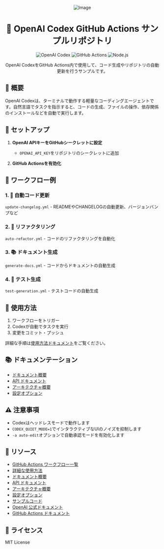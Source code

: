 <div align="center">

![Image](https://github.com/user-attachments/assets/301c0690-958e-4800-aaae-25f0ee26f3df)

# 🤖 OpenAI Codex GitHub Actions サンプルリポジトリ

<p align="center">
  <img src="https://img.shields.io/badge/OpenAI-Codex-412991?style=for-the-badge&logo=openai&logoColor=white" alt="OpenAI Codex">
  <img src="https://img.shields.io/badge/GitHub_Actions-2088FF?style=for-the-badge&logo=github-actions&logoColor=white" alt="GitHub Actions">
  <img src="https://img.shields.io/badge/Node.js-339933?style=for-the-badge&logo=node.js&logoColor=white" alt="Node.js">
</p>

<p align="center">
  OpenAI CodexをGitHub Actions内で使用して、コード生成やリポジトリの自動更新を行うサンプルです。
</p>

</div>

## 🌟 概要

OpenAI Codexは、ターミナルで動作する軽量なコーディングエージェントです。自然言語でタスクを指示すると、コードの生成、ファイルの操作、依存関係のインストールなどを自動で実行します。

## 🚀 セットアップ

1. **OpenAI APIキーをGitHubシークレットに設定**
   - `OPENAI_API_KEY`をリポジトリのシークレットに追加

2. **GitHub Actionsを有効化**

## 🔄 ワークフロー例

### 1. 📝 自動コード更新

`update-changelog.yml` - READMEやCHANGELOGの自動更新、バージョンバンプなど

### 2. 🔧 リファクタリング

`auto-refactor.yml` - コードのリファクタリングを自動化

### 3. 📚 ドキュメント生成

`generate-docs.yml` - コードからドキュメントの自動生成

### 4. 🧪 テスト生成

`test-generation.yml` - テストコードの自動生成

## 📖 使用方法

1. ワークフローをトリガー
2. Codexが自動でタスクを実行
3. 変更をコミット・プッシュ

詳細な手順は[使用方法ドキュメント](docs/USAGE.md)をご覧ください。

## 📚 ドキュメンテーション

- [ドキュメント概要](docs/README.md)
- [API ドキュメント](docs/api.md)
- [アーキテクチャ概要](docs/architecture.md)
- [設定オプション](docs/configuration.md)

## ⚠️ 注意事項

- Codexはヘッドレスモードで動作します
- `CODEX_QUIET_MODE=1`でインタラクティブなUIのノイズを抑制します
- `-a auto-edit`オプションで自動承認モードを有効化します

## 🔗 リソース

- [GitHub Actions ワークフロー一覧](.github/workflows/README.md)
- [詳細な使用方法](docs/USAGE.md)
- [ドキュメント概要](docs/README.md)
- [API ドキュメント](docs/api.md)
- [アーキテクチャ概要](docs/architecture.md)
- [設定オプション](docs/configuration.md)
- [サンプルコード](src/README.md)
- [OpenAI 公式ドキュメント](https://platform.openai.com/docs)
- [GitHub Actions ドキュメント](https://docs.github.com/en/actions)

## 📄 ライセンス

MIT License
